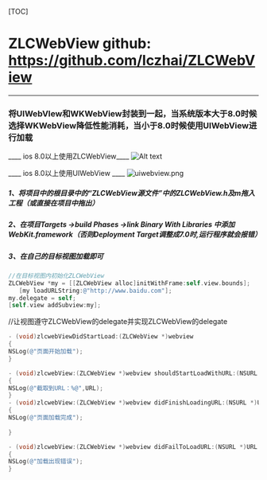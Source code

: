 [TOC]
#      ZLCWebView     github:  https://github.com/lczhai/ZLCWebView  
-----    

###  将UIWebVIew和WKWebView封装到一起，当系统版本大于8.0时候选择WKWebView降低性能消耗，当小于8.0时候使用UIWebView进行加载
 
 ____ ios 8.0以上使用ZLCWebView____ 
 ![Alt text](http://upload-images.jianshu.io/upload_images/2312430-ee665c129eecc05c.png?imageMogr2/auto-orient/strip%7CimageView2/2/w/1240)
 
 ____ ios 8.0以上使用UIWebView ____
 ![uiwebview.png](http://upload-images.jianshu.io/upload_images/2312430-b509ba25268d018b.png?imageMogr2/auto-orient/strip%7CimageView2/2/w/1240)
 

 
 
 

##### 1、将项目中的根目录中的“ZLCWebView源文件”中的ZLCWebView.h及m拖入工程（或直接在项目中拖出）
 
##### 2、在项目Targets ->build Phases  ->link Binary With Libraries 中添加WebKit.framework（否则Deployment Target调整成7.0时,运行程序就会报错）

##### 3、在自己的目标视图加载即可

 
 ```objectivec
 //在目标视图内初始化ZLCWebView 
 ZLCWebView *my = [[ZLCWebView alloc]initWithFrame:self.view.bounds];
	[my loadURLString:@"http://www.baidu.com"];
 my.delegate = self;
 [self.view addSubview:my];
 ```
 
 //让视图遵守ZLCWebView的delegate并实现ZLCWebView的delegate
 
 ```objectivec
 - (void)zlcwebViewDidStartLoad:(ZLCWebView *)webview
 {
 NSLog(@"页面开始加载");
 }
 
 - (void)zlcwebView:(ZLCWebView *)webview shouldStartLoadWithURL:(NSURL *)URL
 {
 NSLog(@"截取到URL：%@",URL);
 }
 - (void)zlcwebView:(ZLCWebView *)webview didFinishLoadingURL:(NSURL *)URL
 {
 NSLog(@"页面加载完成");
	
 }
 
 - (void)zlcwebView:(ZLCWebView *)webview didFailToLoadURL:(NSURL *)URL error:(NSError *)error
 {
 NSLog(@"加载出现错误");
 }
 
 ```
 
 
 
 
 
 
